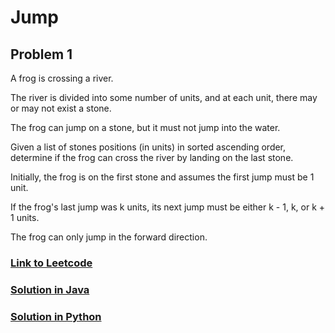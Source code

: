 # Jump 

## Problem 1

A frog is crossing a river. 

The river is divided into some number of units, and at each unit, there may or may not exist a stone.

The frog can jump on a stone, but it must not jump into the water.

Given a list of stones positions (in units) in sorted ascending order, determine if the frog can cross the river by landing on the last stone.

Initially, the frog is on the first stone and assumes the first jump must be 1 unit.

If the frog's last jump was k units, its next jump must be either k - 1, k, or k + 1 units.

The frog can only jump in the forward direction.

### [Link to Leetcode](https://leetcode.com/problems/frog-jump/)
### [Solution in Java](Solution.java#L5)
### [Solution in Python](solution.py#L3)

